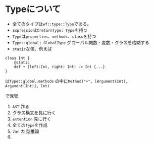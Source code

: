 #  Typeについて



- 全てのタイプは`wf::type::Type`である。
- `Expression`は`returnType: Type`を持つ
- `Type`は`properties`、`methods`、`class`を持つ
- `Type::global: GlobalType` グローバル関数・変数・クラスを格納する
- `static`な値、例えば

```
class Int {
	@static 
	def + (left:Int, right: Int) -> Int {...}
}
```

は`Type::global.methods` の中に`Method("+", [Argument(Int), Argument(Int)], Int)`

で保管

1. `AST` 作る
2. クラス構文を見に行く
3. `extention` 見に行く
4. 全ての`Type`を作成
5. `Var` の 型推論
6. 


